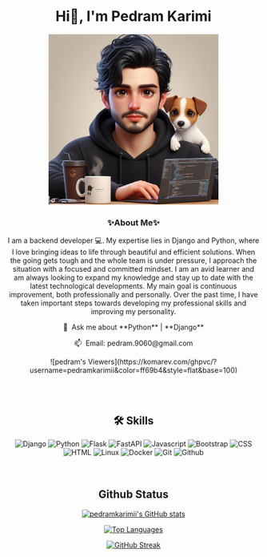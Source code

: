 <h1 align="center">Hi👋, I'm Pedram Karimi</h1>

<div align="center">
        <link rel="apple-touch-icon" href="favicon.png">
        <img width="340em" height="340em" src="./Pedramkarimi.png"   alt="Pedram Karimi">
</div>
<h3 align="center">✨About Me✨</h3>
<p align="center">I am a backend developer 💻. My expertise lies in Django and Python, where I love bringing ideas to life through beautiful and efficient solutions. When the going gets tough and the whole team is under pressure, I approach the situation with a focused and committed mindset. I am an avid learner and am always looking to expand my knowledge and stay up to date with the latest technological developments. My main goal is continuous improvement, both professionally and personally. Over the past time, I have taken important steps towards developing my professional skills and improving my personality.</p>
<be>
<p align="center">💬  &nbsp;Ask me about **Python** | **Django** <br></p>
<p align="center">📫  &nbsp;Email: pedram.9060@gmail.com</p>

<be>

<p align="center"> ![pedram's Viewers](https://komarev.com/ghpvc/?username=pedramkarimii&color=ff69b4&style=flat&base=100) </p>

<br>
<br>

<h2 align="center">🛠 Skills</h2>
<div align="center">
    <img src="https://cdn.jsdelivr.net/gh/devicons/devicon/icons/django/django-plain.svg" height="45" alt="Django"/>
    <img src="https://cdn.jsdelivr.net/gh/devicons/devicon/icons/python/python-original.svg" height="45" alt="Python"/>
    <img src="https://cdn.jsdelivr.net/gh/devicons/devicon/icons/flask/flask-original.svg" height="45" alt="Flask"/>
    <img src="https://cdn.jsdelivr.net/gh/devicons/devicon/icons/fastapi/fastapi-original.svg" height="45" alt="FastAPI"/>
    <img src="https://cdn.jsdelivr.net/gh/devicons/devicon/icons/javascript/javascript-original.svg" height="45" alt="Javascript"/>
    <img src="https://cdn.jsdelivr.net/gh/devicons/devicon/icons/bootstrap/bootstrap-original.svg" height="45" alt="Bootstrap"/>
    <img src="https://cdn.jsdelivr.net/gh/devicons/devicon/icons/css3/css3-original.svg" height="45" alt="CSS"/>
    <img src="https://cdn.jsdelivr.net/gh/devicons/devicon/icons/html5/html5-original.svg" height="45" alt="HTML"/>
    <img src="https://cdn.jsdelivr.net/gh/devicons/devicon/icons/linux/linux-original.svg" height="45" alt="Linux"/>
    <img src="https://cdn.jsdelivr.net/gh/devicons/devicon/icons/docker/docker-original.svg" height="45" alt="Docker"/>
    <img src="https://cdn.jsdelivr.net/gh/devicons/devicon/icons/git/git-original.svg" height="45" alt="Git"/>
    <img src="https://cdn.jsdelivr.net/gh/devicons/devicon/icons/github/github-original.svg" height="45" alt="Github"/>
</div>

<br>
<br>
<h2 align="center">Github Status</h2>
<div align="center">

  <a href="https://github.com/pedramkarimii" align="left"><img src="https://github-readme-stats.vercel.app/api?username=pedramkarimii&show_icons=true&theme=synthwave" alt="pedramkarimii's GitHub stats" /></a>
  
  <a href="http://www.github.com/pedramkarimii"><img src="https://github-readme-stats.vercel.app/api/top-langs/?username=pedramkarimii&hide_progress=true" alt="Top Languages" /></a>
  
  <a href="http://www.github.com/pedramkarimii"><img src="https://github-readme-streak-stats.herokuapp.com/?user=pedramkarimii&theme=default" alt="GitHub Streak"/></a>

</div>
